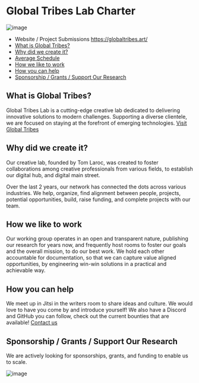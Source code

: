 # Global Tribes Lab Charter

![image](https://github.com/gm3/globaltribes-research/assets/7612104/a0077a39-9110-464f-9323-4cc9bf0d0e8d)

- Website / Project Submissions https://globaltribes.art/
- [What is Global Tribes?](#what-is-global-tribes)
- [Why did we create it?](#why-did-we-create-it)
- [Average Schedule](#average-schedule)
- [How we like to work](#how-we-like-to-work)
- [How you can help](#how-you-can-help)
- [Sponsorship / Grants / Support Our Research](#sponsorship--grants--support-our-research)

## What is Global Tribes?

Global Tribes Lab is a cutting-edge creative lab dedicated to delivering innovative solutions to modern challenges. Supporting a diverse clientele, we are focused on staying at the forefront of emerging technologies. [Visit Global Tribes](https://globaltribes.art)

## Why did we create it?

Our creative lab, founded by Tom Laroc, was created to foster collaborations among creative professionals from various fields, to establish our digital hub, and digital main street.

Over the last 2 years, our network has connected the dots across various industries. We help, organize, find alignment between people, projects, potential opportunities, build, raise funding, and complete projects with our team.

## How we like to work

Our working group operates in an open and transparent nature, publishing our research for years now, and frequently host rooms to foster our goals and the overall mission, to do our best work. We hold each other accountable for documentation, so that we can capture value aligned opportunities, by engineering win-win solutions in a practical and achievable way.

## How you can help

We meet up in Jitsi in the writers room to share ideas and culture. We would love to have you come by and introduce yourself! We also have a Discord and GitHub you can follow, check out the current bounties that are available! [Contact us](https://globaltribes.art/contact)

## Sponsorship / Grants / Support Our Research

We are actively looking for sponsorships, grants, and funding to enable us to scale.

![image](https://github.com/gm3/globaltribes-research/assets/7612104/9907f309-6a9d-4564-9442-7f3d8fd3e840)

